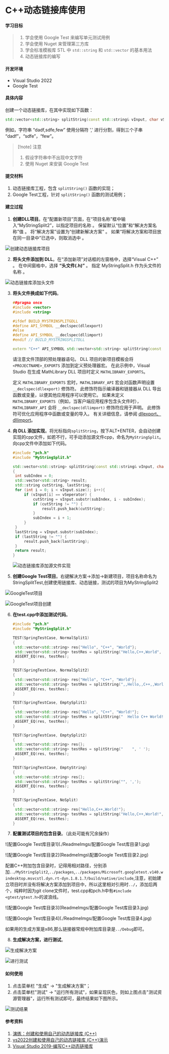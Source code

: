 # C++动态链接库使用

#### 学习目标

>1. 学会使用 Google Test 来编写单元测试用例
>2. 学会使用 Nuget 来管理第三方库
>3. 学会标准模板库 STL 中 `std::string` 和 `std::vector` 的基本用法
>4. 动态链接库的编写



#### 开发环境

* Visual Studio 2022
* Google Test



#### 具体内容

创建一个动态链接库，在其中实现如下函数：

```cpp
std::vector<std::string> splitString(const std::string& vInput, char vSeperator);
```

 例如，字符串 “dadf,sdfe,few” 使用分隔符 ',' 进行分割，得到三个子串 “dadf”，“sdfe”，“few”。

>[!note] 注意
>
>1. 假设字符串中不出现中文字符
>2. 使用 Nuget 来安装 Google Test



#### 提交材料

1. 动态链接库工程，包含 `splitString()` 函数的实现；
2. Google Test工程，针对 `splitString()` 函数的测试用例；

#### 建立过程

1. **创建DLL项目**。在“配置新项目”页面，在“项目名称”框中输入“MyStringSplit2”，以指定项目的名称 。 保留默认“位置”和“解决方案名称”值 。 将“解决方案”设置为“创建新解决方案” 。 如果“将解决方案和项目放在同一目录中”已选中，则取消选中 。

![创建动态链接库项目](./ReadmeImgs/创建动态链接库项目.jpg)

2. **将头文件添加到 DLL**。在“添加新项”对话框的左窗格中，选择“Visual C++” 。 在中间窗格中，选择 **“头文件(.h)”** 。 指定 MyStringSplit.h 作为头文件的名称 。

![动态链接库添加头文件](./ReadmeImgs/动态链接库添加头文件.jpg)

3. **将头文件换成如下代码**。

   ```c++
   ##pragma once
   #include <vector>
   #include <string>
   
   #ifdef BUILD_MYSTRINSPLITGDLL
   #define API_SYMBOL __declspec(dllexport)
   #else
   #define API_SYMBOL __declspec(dllimport)
   #endif // BUILD_MYSTRINGSPLITDLL
   
   extern "C++" API_SYMBOL std::vector<std::string> splitString(const std::string & vInput, char vSeperator);
   ```

   请注意文件顶部的预处理器语句。 DLL 项目的新项目模板会将 `<PROJECTNAME>_EXPORTS` 添加到定义预处理器宏。 在此示例中，Visual Studio 在生成 MathLibrary DLL 项目时定义 `MATHLIBRARY_EXPORTS`。

   定义 `MATHLIBRARY_EXPORTS` 宏时，`MATHLIBRARY_API` 宏会对函数声明设置 `__declspec(dllexport)` 修饰符。 此修饰符指示编译器和链接器从 DLL 导出函数或变量，以便其他应用程序可以使用它。 如果未定义 `MATHLIBRARY_EXPORTS`（例如，当客户端应用程序包含头文件时），`MATHLIBRARY_API` 会将 `__declspec(dllimport)` 修饰符应用于声明。 此修饰符可优化应用程序中函数或变量的导入。 有关详细信息，请参阅 [dllexport、dllimport](https://learn.microsoft.com/zh-cn/cpp/cpp/dllexport-dllimport?view=msvc-170)。

4. **向 DLL 添加实现**。将光标指向`splitString`，按下ALT+ENTER，会自动创建实现的cpp文件，如若不行，可手动添加源文件cpp，命名为`MyStringSplit`。向cpp文件中添加如下代码。

   ```C++
   #include "pch.h"
   #include "MyStringSplit.h"
   
   std::vector<std::string> splitString(const std::string& vInput, char vSeperator)
   {
   	int subIndex = 0;
   	std::vector<std::string> result;
   	std::string cutString, lastString;
   	for (int i = 0; i < vInput.size(); i++){
   		if (vInput[i] == vSeperator) {
   			cutString = vInput.substr(subIndex, i - subIndex);
   			if (cutString != "") {
   				result.push_back(cutString);
   			}
   			subIndex = i + 1;
   		}
   	}
   	lastString = vInput.substr(subIndex);
   	if (lastString != "") {
   		result.push_back(lastString);
   	}
   	return result;
   }
   ```

   ![动态链接库添加源文件实现](./ReadmeImgs/动态链接库添加源文件实现.jpg)

5. **创建Google Test项目**。右键解决方案->添加->新建项目，项目名称命名为StringSplitTest,创建使用链接库、动态链接，测试的项目为MyStringSplit2

![GoogleTest项目](./ReadmeImgs/GoogleTest项目.jpg)

![GoogleTest项目创建](./ReadmeImgs/GoogleTest项目创建.jpg)

6. **在test.cpp中添加测试代码**。

   ```c++
   #include "pch.h"
   #include "MyStringSplit.h"
   
   TEST(SpringTestCase, NormalSplit1)
   {
   	std::vector<std::string> res{"Hello", "C++", "World"};
   	std::vector<std::string> testRes = splitString("Hello,C++,World", ',');
   	ASSERT_EQ(res, testRes);
   }
   
   TEST(SpringTestCase, NormalSplit2)
   {
   	std::vector<std::string> res{"Hello", "C++", "World"};
   	std::vector<std::string> testRes = splitString(",,Hello,,C++,,World,,", ',');
   	ASSERT_EQ(res, testRes);
   }
   
   TEST(SpringTestCase, EmptySplit1)
   {
   	std::vector<std::string> res{"Hello", "C++", "World!"};
   	std::vector<std::string> testRes = splitString("  Hello C++ World! ", ' ');
   	ASSERT_EQ(res, testRes);
   }
   
   TEST(SpringTestCase, EmptySplit2)
   {
   	std::vector<std::string> res{};
   	std::vector<std::string> testRes = splitString("    ", ' ');
   	ASSERT_EQ(res, testRes);
   }
   
   TEST(SpringTestCase, EmptyString)
   {
   	std::vector<std::string> res{};
   	std::vector<std::string> testRes = splitString("", ',');
   	ASSERT_EQ(res, testRes);
   }
   
   TEST(SpringTestCase, NoSplit)
   {
   	std::vector<std::string> res{"Hello,C++,World!"};
   	std::vector<std::string> testRes = splitString("Hello,C++,World!", '.');
   	ASSERT_EQ(res, testRes);
   }
   ```

7. **配置测试项目的包含目录**。（此处可能有冗余操作）

![配置Google Test库目录1](./ReadmeImgs/配置Google Test库目录1.jpg)

![配置Google Test库目录2](ReadmeImgs\配置Google Test库目录2.jpg)

配置C++附加包含目录时，记得用相对路径，分别添加`../MyStringSplit2`,`../packages`,`../packages/Microsoft.googletest.v140.windesktop.msvcstl.dyn.rt-dyn.1.8.1.7/build/native/include`,注意，初始建立项目时并没有将解决方案添加到项目中，所以这里相对引用时`../`，添加后两个，纯粹时因为git clone文件时，test.cpp和pch.h中有`#include <gtest/gtest.h>`的波浪线。

![配置Google Test库目录3](ReadmeImgs/配置Google Test库目录3.jpg)

![配置Google Test库目录4](./ReadmeImgs/配置Google Test库目录4.jpg)

如果用的生成方案是x86,那么链接器常规中附加库目录是`../Debug`即可。

8. **生成解决方案，进行测试**。

![生成解决方案](./ReadmeImgs/生成解决方案.jpg)

![进行测试](./ReadmeImgs/进行测试.jpg)

#### 如何使用

1. 点击菜单栏 "生成" -> "生成解决方案"；
2. 点击菜单栏"测试"  -> "运行所有测试"，如果呈现灰色，则如上图点击"测试资源管理器"，运行所有测试即可，最终结果如下图所示。

![测试结果](./ReadmeImgs/测试结果.jpg)

#### 参考资料

1. [演练：创建和使用自己的动态链接库 (C++)](https://learn.microsoft.com/zh-cn/cpp/build/walkthrough-creating-and-using-a-dynamic-link-library-cpp?view=msvc-170)
2. [vs2022创建和使用自己的动态链接库 (C++)演示](https://www.bilibili.com/video/BV1XX4y1d7L3/)
3. [Visual Studio 2019-编写C++动态链接库](https://www.bilibili.com/video/BV1k541177AS/)

